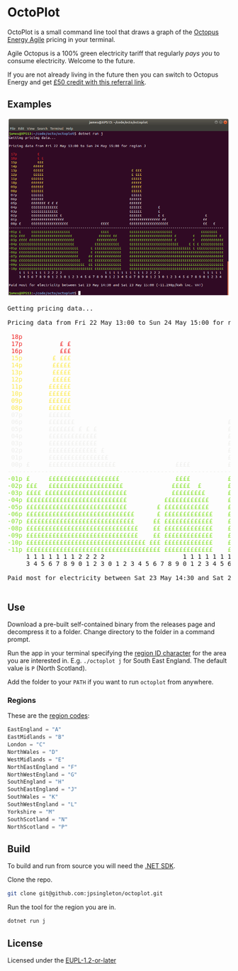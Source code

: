 # OctoPlot

OctoPlot is a small command line tool that draws a graph of the [Octopus Energy Agile](https://octopus.energy/agile/) pricing in your terminal.

Agile Octopus is a 100% green electricity tariff that regularly _pays you_ to consume electricity.
Welcome to the future.

If you are not already living in the future then you can switch to Octopus Energy and get [£50 credit with this referral link](https://share.octopus.energy/storm-loris-49).

## Examples

![OctoPlot screenshot](octoplot.png)

<pre>Getting pricing data...

Pricing data from Fri 22 May 13:00 to Sun 24 May 15:00 for region P

<font color="#EF2929"> 18p                                                                                                     </font>
<font color="#EF2929"> 17p          £ £                                                                                        </font>
<font color="#EF2929"> 16p          £££                                                                                        </font>
<font color="#FCE94F"> 15p        £ £££                                                                                        </font>
<font color="#FCE94F"> 14p        £££££                                                                                        </font>
<font color="#FCE94F"> 13p        £££££                                           £ £££                                        </font>
<font color="#FCE94F"> 12p        £££££                                           £ £££                                        </font>
<font color="#FCE94F"> 11p       ££££££                                           £££££                                        </font>
<font color="#FCE94F"> 10p       ££££££                                           £££££                                        </font>
<font color="#FCE94F"> 09p       ££££££                                           £££££                                        </font>
<font color="#FCE94F"> 08p       ££££££                                           £££££                                        </font>
<font color="#EEEEEC"> 07p       ££££££                                           £££££                                        </font>
<font color="#EEEEEC"> 06p       £££££££                                         ££££££                                        </font>
<font color="#EEEEEC"> 05p       £££££££ £ £ £                                   ££££££                                        </font>
<font color="#EEEEEC"> 04p       £££££££££££££                                   ££££££        £                               </font>
<font color="#EEEEEC"> 03p       £££££££££££££                                   ££££££        £ £                             </font>
<font color="#EEEEEC"> 02p       £££££££££££££ £                                 ££££££        £ £                    £        </font>
<font color="#EEEEEC"> 01p       ££££££££££££££££                                £££££££££££££££££££                 ££        </font>
<font color="#EEEEEC"> 00p £     ££££££££££££££££££                ££££          £££££££££££££££££££                 ££   £    </font>
<font color="#EEEEEC">---------------------------------------------------------------------------------------------------------</font>
<font color="#8AE234">-01p £     £££££££££££££££££££               ££££          ££££££££££££££££££££                £££££££   </font>
<font color="#8AE234">-02p £££   ££££££££££££££££££££             £££££  £       £££££££££££££££££££££ £        £   ££££££££ £ </font>
<font color="#8AE234">-03p ££££ ££££££££££££££££££££££            £££££££££      £££££££££££££££££££££ £        £   £££££££££££</font>
<font color="#8AE234">-04p £££££££££££££££££££££££££££          ££££££££££££     £££££££££££££££££££££££      £ £ £ £££££££££££</font>
<font color="#8AE234">-05p £££££££££££££££££££££££££££        £ ££££££££££££     ££££££££££££££££££££££££££   £ £ £££££££££££££</font>
<font color="#8AE234">-06p £££££££££££££££££££££££££££££      £ £££££££££££££    ££££££££££££££££££££££££££££££££££££££££££££££</font>
<font color="#8AE234">-07p £££££££££££££££££££££££££££££     ££ £££££££££££££    ££££££££££££££££££££££££££££££££££££££££££££££</font>
<font color="#8AE234">-08p ££££££££££££££££££££££££££££££    ££ £££££££££££££    ££££££££££££££££££££££££££££££££££££££££££££££</font>
<font color="#8AE234">-09p ££££££££££££££££££££££££££££££    ££ £££££££££££££    ££££££££££££££££££££££££££££££££££££££££££££££</font>
<font color="#8AE234">-10p ££££££££££££££££££££££££££££££££ £££ £££££££££££££    ££££££££££££££££££££££££££££££££££££££££££££££</font>
<font color="#8AE234">-11p ££££££££££££££££££££££££££££££££££££ £££££££££££££    ££££££££££££££££££££££££££££££££££££££££££££££</font>
     1 1 1 1 1 1 1 2 2 2 2                     1 1 1 1 1 1 1 1 1 1 2 2 2 2                     1 1 1 1 1 
     3 4 5 6 7 8 9 0 1 2 3 0 1 2 3 4 5 6 7 8 9 0 1 2 3 4 5 6 7 8 9 0 1 2 3 0 1 2 3 4 5 6 7 8 9 0 1 2 3 4 

Paid most for electricity between Sat 23 May 14:30 and Sat 23 May 15:00 (-12.327p/kWh inc. VAT)

</pre>

## Use

Download a pre-built self-contained binary from the releases page and decompress it to a folder.
Change directory to the folder in a command prompt.

Run the app in your terminal specifying the [region ID character](https://en.wikipedia.org/wiki/Distribution_network_operator#History) for the area you are interested in.
E.g. `./octoplot j` for South East England.
The default value is `P` (North Scotland).

Add the folder to your `PATH` if you want to run `octoplot` from anywhere.

### Regions

These are the [region codes](api/Region.cs):

```c#
EastEngland = "A"
EastMidlands = "B"
London = "C"
NorthWales = "D"
WestMidlands = "E"
NorthEastEngland = "F"
NorthWestEngland = "G"
SouthEngland = "H"
SouthEastEngland = "J"
SouthWales = "K"
SouthWestEngland = "L"
Yorkshire = "M"
SouthScotland = "N"
NorthScotland = "P"
```

## Build

To build and run from source you will need the [.NET SDK](https://dotnet.microsoft.com/).

Clone the repo.

```bash
git clone git@github.com:jpsingleton/octoplot.git
```

Run the tool for the region you are in.

```bash
dotnet run j
```

## License

Licensed under the [EUPL-1.2-or-later](https://joinup.ec.europa.eu/collection/eupl/introduction-eupl-licence)

